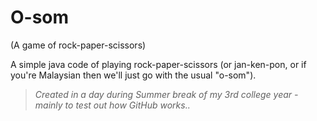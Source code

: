 # O-som
(A game of rock-paper-scissors)

A simple java code of playing rock-paper-scissors (or jan-ken-pon, or if you're Malaysian then we'll just go with the usual "o-som").

> *Created in a day during Summer break of my 3rd college year - mainly to test out how GitHub works..*
